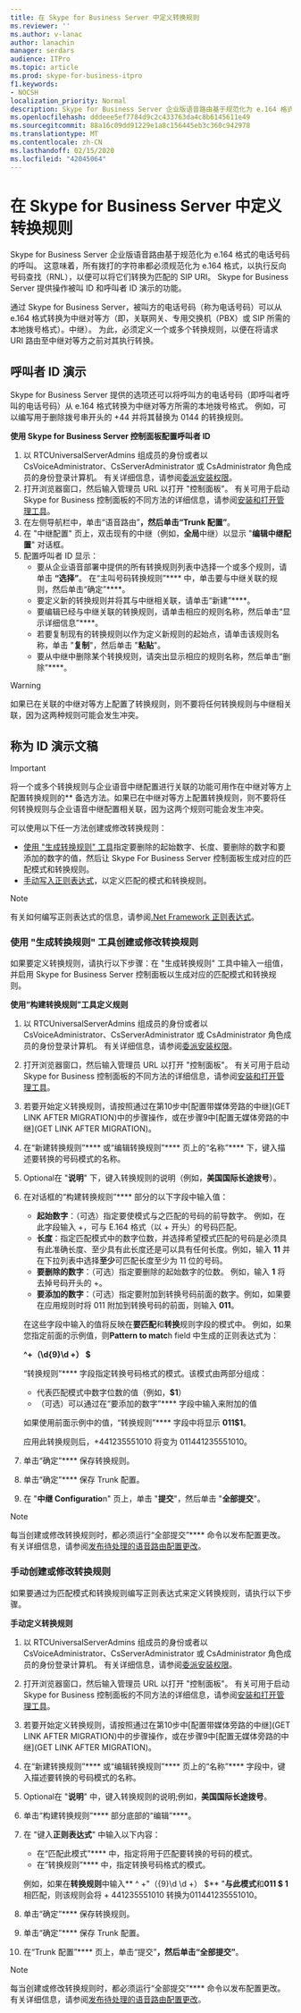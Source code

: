 ```yaml
---
title: 在 Skype for Business Server 中定义转换规则
ms.reviewer: ''
ms.author: v-lanac
author: lanachin
manager: serdars
audience: ITPro
ms.topic: article
ms.prod: skype-for-business-itpro
f1.keywords:
- NOCSH
localization_priority: Normal
description: Skype for Business Server 企业版语音路由基于规范化为 e.164 格式的电话号码的呼叫。 这意味着，所有拨打的字符串都必须规范化为 e.164 格式，以执行反向号码查找（RNL），以便可以将它们转换为匹配的 SIP URI。 Skype for Business Server 提供操作被叫 ID 和呼叫者 ID 演示的功能。
ms.openlocfilehash: dddeee5ef7784d9c2c433763da4c8b6145611e49
ms.sourcegitcommit: 88a16c09dd91229e1a8c156445eb3c360c942978
ms.translationtype: MT
ms.contentlocale: zh-CN
ms.lasthandoff: 02/15/2020
ms.locfileid: "42045064"
---
```

# <a name="defining-translation-rules-in-skype-for-business-server"></a>在 Skype for Business Server 中定义转换规则

Skype for Business Server 企业版语音路由基于规范化为 e.164 格式的电话号码的呼叫。 这意味着，所有拨打的字符串都必须规范化为 e.164 格式，以执行反向号码查找（RNL），以便可以将它们转换为匹配的 SIP URI。 Skype for Business Server 提供操作被叫 ID 和呼叫者 ID 演示的功能。

通过 Skype for Business Server，被叫方的电话号码（称为电话号码）可以从 e.164 格式转换为中继对等方（即，关联网关、专用交换机（PBX）或 SIP 所需的本地拨号格式）。中继）。 为此，必须定义一个或多个转换规则，以便在将请求 URI 路由至中继对等方之前对其执行转换。

## <a name="caller-id-presentation"></a>呼叫者 ID 演示

Skype for Business Server 提供的选项还可以将呼叫方的电话号码（即呼叫者呼叫的电话号码）从 e.164 格式转换为中继对等方所需的本地拨号格式。 例如，可以编写用于删除拨号串开头的 +44 并将其替换为 0144 的转换规则。

**使用 Skype for Business Server 控制面板配置呼叫者 ID**

1. 以 RTCUniversalServerAdmins 组成员的身份或者以 CsVoiceAdministrator、CsServerAdministrator 或 CsAdministrator 角色成员的身份登录计算机。 有关详细信息，请参阅[委派安装权限](https://technet.microsoft.com/library/gg412735(v=ocs.15).aspx)。
2. 打开浏览器窗口，然后输入管理员 URL 以打开 "控制面板"。 有关可用于启动 Skype for Business 控制面板的不同方法的详细信息，请参阅[安装和打开管理工具](../../management-tools/install-and-open-administrative-tools.md)。
3. 在左侧导航栏中，单击“语音路由”****，然后单击“Trunk 配置”****。
4. 在 "中继配置" 页上，双击现有的中继（例如，**全局**中继）以显示 "**编辑中继配置**" 对话框。
5. 配置呼叫者 ID 显示：
    - 要从企业语音部署中提供的所有转换规则列表中选择一个或多个规则，请单击 **“选择”**。 在“主叫号码转换规则”**** 中，单击要与中继关联的规则，然后单击“确定”****。
    - 要定义新的转换规则并将其与中继相关联，请单击“新建”****。 
    - 要编辑已经与中继关联的转换规则，请单击相应的规则名称，然后单击“显示详细信息”****。
    - 若要复制现有的转换规则以作为定义新规则的起始点，请单击该规则名称，单击 "**复制**"，然后单击 "**粘贴**"。
    - 要从中继中删除某个转换规则，请突出显示相应的规则名称，然后单击“删除”****。

> [!Warning] 
> 如果已在关联的中继对等方上配置了转换规则，则不要将任何转换规则与中继相关联，因为这两种规则可能会发生冲突。 

## <a name="called-id-presentation"></a>称为 ID 演示文稿

> [!Important]
> 将一个或多个转换规则与企业语音中继配置进行关联的功能可用作在中继对等方上配置转换规则的** 备选方法。如果已在中继对等方上配置转换规则，则不要将任何转换规则与企业语音中继配置相关联，因为这两个规则可能会发生冲突。 

可以使用以下任一方法创建或修改转换规则：

- [使用 "生成转换规则" 工具](#create-or-modify-a-translation-rule-by-using-the-build-a-translation-rule-tool)指定要删除的起始数字、长度、要删除的数字和要添加的数字的值，然后让 Skype For Business Server 控制面板生成对应的匹配模式和转换规则。
- [手动写入正则表达式](#create-or-modify-a-translation-rule-manually)，以定义匹配的模式和转换规则。

> [!Note]
> 有关如何编写正则表达式的信息，请参阅[.Net Framework 正则表达式](http://go.microsoft.com/fwlink/p/?linkId=140927)。 

### <a name="create-or-modify-a-translation-rule-by-using-the-build-a-translation-rule-tool"></a>使用 "生成转换规则" 工具创建或修改转换规则

如果要定义转换规则，请执行以下步骤：在 "生成转换规则" 工具中输入一组值，并启用 Skype for Business Server 控制面板以生成对应的匹配模式和转换规则。 

**使用“构建转换规则”工具定义规则**

1. 以 RTCUniversalServerAdmins 组成员的身份或者以 CsVoiceAdministrator、CsServerAdministrator 或 CsAdministrator 角色成员的身份登录计算机。 有关详细信息，请参阅[委派安装权限](https://technet.microsoft.com/library/gg412735(v=ocs.15).aspx)。
2. 打开浏览器窗口，然后输入管理员 URL 以打开 "控制面板"。 有关可用于启动 Skype for Business 控制面板的不同方法的详细信息，请参阅[安装和打开管理工具](../../management-tools/install-and-open-administrative-tools.md)。
3. 若要开始定义转换规则，请按照通过在第10步中[配置带媒体旁路的中继](GET LINK AFTER MIGRATION)中的步骤操作，或在步骤9中[配置无媒体旁路的中继](GET LINK AFTER MIGRATION)。
4. 在“新建转换规则”**** 或“编辑转换规则”**** 页上的“名称”**** 下，键入描述要转换的号码模式的名称。
5. Optional在 "**说明**" 下，键入转换规则的说明（例如，**美国国际长途拨号**）。
6. 在对话框的“构建转换规则”**** 部分的以下字段中输入值：
    - **起始数字**：（可选）指定要使模式与之匹配的号码的前导数字。 例如，在此字段输入 +，可与 E.164 格式（以 + 开头）的号码匹配。
    - **长度**：指定匹配模式中的数字位数，并选择希望模式匹配的号码是必须具有此准确长度、至少具有此长度还是可以具有任何长度。例如，输入 **11** 并在下拉列表中选择**至少**可匹配长度至少为 11 位的号码。
    - **要删除的数字**：（可选）指定要删除的起始数字的位数。 例如，输入 **1** 将去掉号码开头的 +。
    - **要添加的数字**：（可选）指定要附加到转换号码前面的数字。例如，如果要在应用规则时将 011 附加到转换号码的前面，则输入 **011**。
    
    在这些字段中输入的值将反映在**要匹配**和**转换**规则字段的模式中。 例如，如果您指定前面的示例值，则**Pattern to matc**h field 中生成的正则表达式为：
    
    **^\+（\d{9}\d +） $** 

    “转换规则”**** 字段指定转换号码格式的模式。该模式由两部分组成：
    - 代表匹配模式中数字位数的值（例如，**$1**）
    - （可选）可以通过在“要添加的数字”**** 字段中输入来附加的值

    如果使用前面示例中的值，“转换规则”**** 字段中将显示 **011$1**。
    
    应用此转换规则后，+441235551010 将变为 011441235551010。
7. 单击“确定”**** 保存转换规则。
8. 单击“确定”**** 保存 Trunk 配置。
9. 在 "**中继 Configuratio**n" 页上，单击 "**提交**"，然后单击 "**全部提交**"。 

> [!Note]
> 每当创建或修改转换规则时，都必须运行“全部提交”**** 命令以发布配置更改。 有关详细信息，请参阅[发布待处理的语音路由配置更改](https://technet.microsoft.com/library/gg413088(v=ocs.15).aspx)。 

### <a name="create-or-modify-a-translation-rule-manually"></a>手动创建或修改转换规则

如果要通过为匹配模式和转换规则编写正则表达式来定义转换规则，请执行以下步骤。 

**手动定义转换规则**

1. 以 RTCUniversalServerAdmins 组成员的身份或者以 CsVoiceAdministrator、CsServerAdministrator 或 CsAdministrator 角色成员的身份登录计算机。 有关详细信息，请参阅[委派安装权限](https://technet.microsoft.com/library/gg412735(v=ocs.15).aspx)。
2. 打开浏览器窗口，然后输入管理员 URL 以打开 "控制面板"。 有关可用于启动 Skype for Business 控制面板的不同方法的详细信息，请参阅[安装和打开管理工具](../../management-tools/install-and-open-administrative-tools.md)。
3. 若要开始定义转换规则，请按照通过在第10步中[配置带媒体旁路的中继](GET LINK AFTER MIGRATION)中的步骤操作，或在步骤9中[配置无媒体旁路的中继](GET LINK AFTER MIGRATION)。
4. 在“新建转换规则”**** 或“编辑转换规则”**** 页上的“名称”**** 字段中，键入描述要转换的号码模式的名称。
5. Optional在 "**说明**" 中，键入转换规则的说明;例如，**美国国际长途拨号**。
6. 单击“构建转换规则”**** 部分底部的“编辑”****。
7. 在 "键入**正则表达式**" 中输入以下内容：
    - 在“匹配此模式”**** 中，指定将用于匹配要转换的号码的模式。
    - 在“转换规则”**** 中，指定转换号码格式的模式。

    例如，如果在**转换规则**中输入** ^ \+"（{9}\d \d +） $** "**与此模式**和**011 $ 1**相匹配，则该规则会将 + 441235551010 转换为011441235551010。
8. 单击“确定”**** 保存转换规则。
9. 单击“确定”**** 保存 Trunk 配置。
10. 在“Trunk 配置”**** 页上，单击“提交”****，然后单击“全部提交”****。 

> [!Note] 
> 每当创建或修改转换规则时，都必须运行“全部提交”**** 命令以发布配置更改。 有关详细信息，请参阅[发布待处理的语音路由配置更改](https://technet.microsoft.com/library/gg413088(v=ocs.15).aspx)。 
